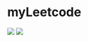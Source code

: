 # myLeetcode

![](https://img.shields.io/badge/SOLVED-0-green) ![](https://img.shields.io/badge/SOLVED-0-green)
